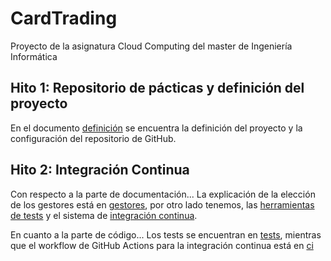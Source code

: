 # CardTrading
Proyecto de la asignatura Cloud Computing del master de Ingeniería Informática

## Hito 1: Repositorio de pácticas y definición del proyecto
En el documento [definición](./docs/definicion.md) se encuentra la definición
del proyecto y la configuración del repositorio de GitHub.

## Hito 2: Integración Continua
Con respecto a la parte de documentación...
La explicación de la elección de los gestores está en [gestores](./docs/gestores.md),
por otro lado tenemos, las [herramientas de tests](./docs/herramientas_test.md)
y el sistema de [integración continua](./docs/integracion_continua.md).

En cuanto a la parte de código...
Los tests se encuentran en [tests](./backend/tests), mientras que el workflow
de GitHub Actions para la integración continua está en [ci](.github/workflows/ci.yml)